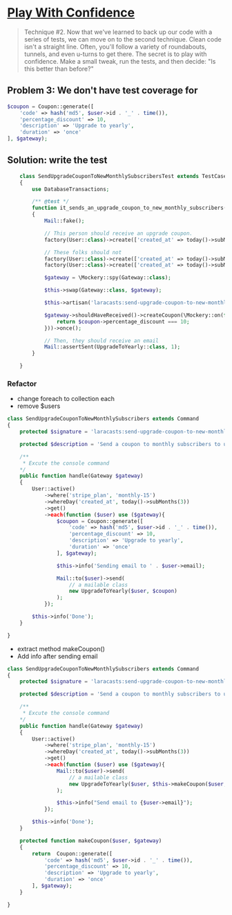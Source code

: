 # [Play With Confidence](https://laracasts.com/series/ten-techniques-for-cleaner-code/episodes/2)

> Technique #2. Now that we've learned to back up our code with a series of tests, we can move on to the second technique. Clean code isn't a straight line. Often, you'll follow a variety of roundabouts, tunnels, and even u-turns to get there. The secret is to play with confidence. Make a small tweak, run the tests, and then decide: "Is this better than before?"

## Problem 3: We don't have test coverage for 
```php
$coupon = Coupon::generate([
    'code' => hash('md5', $user->id . '_' . time()),
    'percentage_discount' => 10,
    'description' => 'Upgrade to yearly',
    'duration' => 'once'
], $gateway);
```

## Solution: write the test
```php
    class SendUpgradeCouponToNewMonthlySubscribersTest extends TestCase
    {
        use DatabaseTransactions;

        /** @test */
        function it_sends_an_upgrade_coupon_to_new_monthly_subscribers()
        {
            Mail::fake();

            // This person should receive an upgrade coupon.
            factory(User::class)->create(['created_at' => today()->subMonths(3)]);

            // These folks should not
            factory(User::class)->create(['created_at' => today()->subMonths()]);
            factory(User::class)->create(['created_at' => today()->subMonths(3), 'stripe_plan' => 'yearly']);

            $gateway = \Mockery::spy(Gateway::class);

            $this->swap(Gateway::class, $gateway);

            $this->artisan('laracasts:send-upgrade-coupon-to-new-monthly-subscribers');

            $gateway->shouldHaveReceived()->createCoupon(\Mockery::on(function ($coupon) {
                return $coupon->percentage_discount === 10;
            }))->once();

            // Then, they should receive an email
            Mail::assertSent(UpgradeToYearly::class, 1);
        }

    }
```

### Refactor 
- change foreach to collection each
- remove $users
```php
class SendUpgradeCouponToNewMonthlySubscribers extends Command
{
    protected $signature = 'laracasts:send-upgrade-coupon-to-new-monthly-subscribers';

    protected $description = 'Send a coupon to monthly subscribers to upgrade.';

    /**
     * Excute the console command
    */
    public function handle(Gateway $gateway)
    {
        User::active()
            ->where('stripe_plan', 'monthly-15')
            ->whereDay('created_at', today()->subMonths(3))
            ->get()
            ->each(function ($user) use ($gateway){
                $coupon = Coupon::generate([
                    'code' => hash('md5', $user->id . '_' . time()),
                    'percentage_discount' => 10,
                    'description' => 'Upgrade to yearly',
                    'duration' => 'once'
                ], $gateway);

                $this->info('Sending email to ' . $user->email);

                Mail::to($user)->send(
                    // a mailable class
                    new UpgradeToYearly($user, $coupon)
                );
            });

        $this->info('Done'); 
    }

}
```

- extract method makeCoupon()
- Add info after sending email
```php
class SendUpgradeCouponToNewMonthlySubscribers extends Command
{
    protected $signature = 'laracasts:send-upgrade-coupon-to-new-monthly-subscribers';

    protected $description = 'Send a coupon to monthly subscribers to upgrade.';

    /**
     * Excute the console command
    */
    public function handle(Gateway $gateway)
    {
        User::active()
            ->where('stripe_plan', 'monthly-15')
            ->whereDay('created_at', today()->subMonths(3))
            ->get()
            ->each(function ($user) use ($gateway){
                Mail::to($user)->send(
                    // a mailable class
                    new UpgradeToYearly($user, $this->makeCoupon($user, $gateway))
                );

                $this->info("Send email to {$user->email}");
            });

        $this->info('Done'); 
    }

    protected function makeCoupon($user, $gateway)
    {
        return  Coupon::generate([
            'code' => hash('md5', $user->id . '_' . time()),
            'percentage_discount' => 10,
            'description' => 'Upgrade to yearly',
            'duration' => 'once'
        ], $gateway);
    }

}
```

